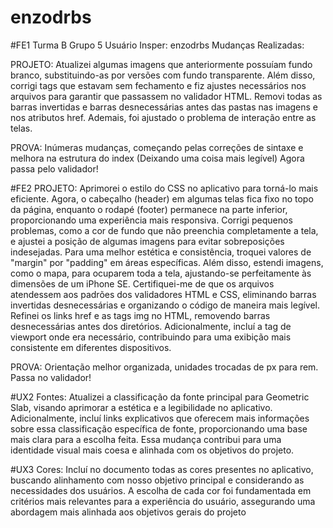 # enzodrbs

#FE1
Turma B
Grupo 5
Usuário Insper: enzodrbs
Mudanças Realizadas: 

PROJETO:
Atualizei algumas imagens que anteriormente possuíam fundo branco, substituindo-as por versões com fundo transparente. Além disso, corrigi tags que estavam sem fechamento e fiz ajustes necessários nos arquivos para garantir que passassem no validador HTML. Removi todas as barras invertidas e barras desnecessárias antes das pastas nas imagens e nos atributos href. Ademais, foi ajustado o problema de interação entre as telas.

PROVA:
Inúmeras mudanças, começando pelas correções de sintaxe e melhora na estrutura do index (Deixando uma coisa mais legível)
Agora passa pelo validador!

#FE2 
PROJETO:
Aprimorei o estilo do CSS no aplicativo para torná-lo mais eficiente. Agora, o cabeçalho (header) em algumas telas fica fixo no topo da página, enquanto o rodapé (footer) permanece na parte inferior, proporcionando uma experiência mais responsiva. Corrigi pequenos problemas, como a cor de fundo que não preenchia completamente a tela, e ajustei a posição de algumas imagens para evitar sobreposições indesejadas.
Para uma melhor estética e consistência, troquei valores de "margin" por "padding" em áreas específicas. Além disso, estendi imagens, como o mapa, para ocuparem toda a tela, ajustando-se perfeitamente às dimensões de um iPhone SE. Certifiquei-me de que os arquivos atendessem aos padrões dos validadores HTML e CSS, eliminando barras invertidas desnecessárias e organizando o código de maneira mais legível.
Refinei os links href e as tags img no HTML, removendo barras desnecessárias antes dos diretórios. Adicionalmente, incluí a tag de viewport onde era necessário, contribuindo para uma exibição mais consistente em diferentes dispositivos.

PROVA:
Orientação melhor organizada, unidades trocadas de px para rem.
Passa no validador!

#UX2
Fontes: Atualizei a classificação da fonte principal para Geometric Slab, visando aprimorar a estética e a legibilidade no aplicativo. Adicionalmente, incluí links explicativos que oferecem mais informações sobre essa classificação específica de fonte, proporcionando uma base mais clara para a escolha feita. Essa mudança contribui para uma identidade visual mais coesa e alinhada com os objetivos do projeto.

#UX3
Cores: Incluí no documento todas as cores presentes no aplicativo, buscando alinhamento com nosso objetivo principal e considerando as necessidades dos usuários. A escolha de cada cor foi fundamentada em critérios mais relevantes para a experiência do usuário, assegurando uma abordagem mais alinhada aos objetivos gerais do projeto
